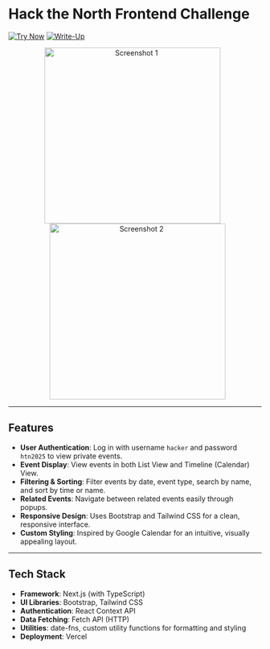 # Hack the North Frontend Challenge

[![Try Now](https://img.shields.io/badge/Try%20Now-Hack%20the%20North-blue)](https://hackthenorth-events.vercel.app/)
[![Write-Up](https://img.shields.io/badge/Write%20Up-Notion-blue)](https://gen18.notion.site/Write-Up-HTN-Frontend-194ee429f8918073b192c23bcc88a4d6)

<p align="center">
  <img src="https://github.com/user-attachments/assets/14d583ef-800c-4ae7-a6d4-30b37606bcb0" width="350" alt="Screenshot 1" style="margin-right: 10px;" />
  <img src="https://github.com/user-attachments/assets/9702fa3e-3115-49b1-bbc1-1d9cf3ce85d7" width="350" alt="Screenshot 2" style="margin-left: 10px;" />
</p>

---

## Features

- **User Authentication**: Log in with username `hacker` and password `htn2025` to view private events.
- **Event Display**: View events in both List View and Timeline (Calendar) View.
- **Filtering & Sorting**: Filter events by date, event type, search by name, and sort by time or name.
- **Related Events**: Navigate between related events easily through popups.
- **Responsive Design**: Uses Bootstrap and Tailwind CSS for a clean, responsive interface.
- **Custom Styling**: Inspired by Google Calendar for an intuitive, visually appealing layout.

---

## Tech Stack

- **Framework**: Next.js (with TypeScript)
- **UI Libraries**: Bootstrap, Tailwind CSS
- **Authentication**: React Context API
- **Data Fetching**: Fetch API (HTTP)
- **Utilities**: date-fns, custom utility functions for formatting and styling
- **Deployment**: Vercel
